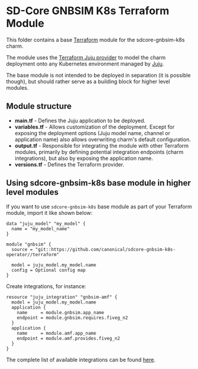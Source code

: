 # SD-Core GNBSIM K8s Terraform Module

This folder contains a base [Terraform][Terraform] module for the sdcore-gnbsim-k8s charm.

The module uses the [Terraform Juju provider][Terraform Juju provider] to model the charm
deployment onto any Kubernetes environment managed by [Juju][Juju].

The base module is not intended to be deployed in separation (it is possible though), but should
rather serve as a building block for higher level modules.

## Module structure

- **main.tf** - Defines the Juju application to be deployed.
- **variables.tf** - Allows customization of the deployment. Except for exposing the deployment
  options (Juju model name, channel or application name) also allows overwriting charm's default
  configuration.
- **output.tf** - Responsible for integrating the module with other Terraform modules, primarily
  by defining potential integration endpoints (charm integrations), but also by exposing
  the application name.
- **versions.tf** - Defines the Terraform provider.

## Using sdcore-gnbsim-k8s base module in higher level modules

If you want to use `sdcore-gnbsim-k8s` base module as part of your Terraform module, import it
like shown below:

```text
data "juju_model" "my_model" {
  name = "my_model_name"
}

module "gnbsim" {
  source = "git::https://github.com/canonical/sdcore-gnbsim-k8s-operator//terraform"
  
  model = juju_model.my_model.name
  config = Optional config map
}
```

Create integrations, for instance:

```text
resource "juju_integration" "gnbsim-amf" {
  model = juju_model.my_model.name
  application {
    name     = module.gnbsim.app_name
    endpoint = module.gnbsim.requires.fiveg_n2
  }
  application {
    name     = module.amf.app_name
    endpoint = module.amf.provides.fiveg_n2
  }
}
```

The complete list of available integrations can be found [here][gnbsim-integrations].

[Terraform]: https://www.terraform.io/
[Terraform Juju provider]: https://registry.terraform.io/providers/juju/juju/latest
[Juju]: https://juju.is
[gnbsim-integrations]: https://charmhub.io/sdcore-gnbsim-k8s/integrations

